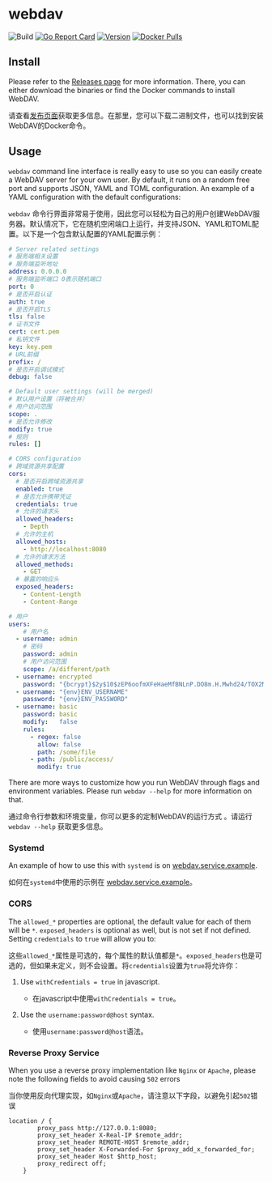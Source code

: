 # webdav

![Build](https://github.com/whyiyhw/webdav/workflows/Tests/badge.svg)
[![Go Report Card](https://goreportcard.com/badge/github.com/hacdias/webdav?style=flat-square)](https://goreportcard.com/report/hacdias/webdav)
[![Version](https://img.shields.io/github/release/hacdias/webdav.svg?style=flat-square)](https://github.com/hacdias/webdav/releases/latest)
[![Docker Pulls](https://img.shields.io/docker/pulls/hacdias/webdav)](https://hub.docker.com/r/hacdias/webdav)

## Install

Please refer to the [Releases page](https://github.com/whyiyhw/webdav/releases) for more information. There, you can either download the binaries or find the Docker commands to install WebDAV.

请查看[发布页面](https://github.com/whyiyhw/webdav/releases)获取更多信息。在那里，您可以下载二进制文件，也可以找到安装WebDAV的Docker命令。

## Usage

```webdav``` command line interface is really easy to use so you can easily create a WebDAV server for your own user. By default, it runs on a random free port and supports JSON, YAML and TOML configuration. An example of a YAML configuration with the default configurations:

```webdav``` 命令行界面非常易于使用，因此您可以轻松为自己的用户创建WebDAV服务器。默认情况下，它在随机空闲端口上运行，并支持JSON、YAML和TOML配置。以下是一个包含默认配置的YAML配置示例：

```yaml
# Server related settings
# 服务端相关设置
# 服务端监听地址
address: 0.0.0.0
# 服务端监听端口 0表示随机端口
port: 0
# 是否开启认证
auth: true
# 是否开启TLS
tls: false
# 证书文件
cert: cert.pem
# 私钥文件
key: key.pem
# URL前缀
prefix: /
# 是否开启调试模式
debug: false

# Default user settings (will be merged)
# 默认用户设置（将被合并）
# 用户访问范围
scope: .
# 是否允许修改
modify: true
# 规则
rules: []

# CORS configuration
# 跨域资源共享配置
cors:
  # 是否开启跨域资源共享
  enabled: true
  # 是否允许携带凭证
  credentials: true
  # 允许的请求头
  allowed_headers:
    - Depth
  # 允许的主机
  allowed_hosts:
    - http://localhost:8080
  # 允许的请求方法
  allowed_methods:
    - GET
  # 暴露的响应头
  exposed_headers:
    - Content-Length
    - Content-Range

# 用户
users:
    # 用户名
  - username: admin
    # 密码    
    password: admin
    # 用户访问范围
    scope: /a/different/path
  - username: encrypted
    password: "{bcrypt}$2y$10$zEP6oofmXFeHaeMfBNLnP.DO8m.H.Mwhd24/TOX2MWLxAExXi4qgi"
  - username: "{env}ENV_USERNAME"
    password: "{env}ENV_PASSWORD"
  - username: basic
    password: basic
    modify:   false
    rules:
      - regex: false
        allow: false
        path: /some/file
      - path: /public/access/
        modify: true
```

There are more ways to customize how you run WebDAV through flags and environment variables. Please run `webdav --help` for more information on that.

通过命令行参数和环境变量，你可以更多的定制WebDAV的运行方式 。请运行 `webdav --help` 获取更多信息。

### Systemd

An example of how to use this with `systemd` is on [webdav.service.example](/webdav.service.example).

如何在`systemd`中使用的示例在 [webdav.service.example](/webdav.service.example)。

### CORS

The `allowed_*` properties are optional, the default value for each of them will be `*`. `exposed_headers` is optional as well, but is not set if not defined. Setting `credentials` to `true` will allow you to:

这些`allowed_*`属性是可选的，每个属性的默认值都是`*`。`exposed_headers`也是可选的，但如果未定义，则不会设置。将`credentials`设置为`true`将允许你：

1. Use `withCredentials = true` in javascript.
   - 在javascript中使用`withCredentials = true`。

2. Use the `username:password@host` syntax.
   - 使用`username:password@host`语法。

### Reverse Proxy Service
When you use a reverse proxy implementation like `Nginx` or `Apache`, please note the following fields to avoid causing `502` errors

当你使用反向代理实现，如`Nginx`或`Apache`，请注意以下字段，以避免引起`502`错误
```text
location / {
        proxy_pass http://127.0.0.1:8080;
        proxy_set_header X-Real-IP $remote_addr;
        proxy_set_header REMOTE-HOST $remote_addr;
        proxy_set_header X-Forwarded-For $proxy_add_x_forwarded_for;
        proxy_set_header Host $http_host;
        proxy_redirect off;
    }
```
